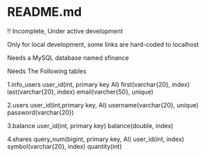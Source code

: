 # README.md

!! Incomplete, Under active development

Only for local development, some links are hard-coded to localhost

Needs a MySQL database named sfinance

Needs The Following tables

1.info_users
	user_id(int, primary key AI)
	first(varchar{20}, index)
	last(varchar{20}, index)
	email(varcher{50}, unique)

2.users
	user_id(int,primary key, AI)
	username(varchar{20}, unique)
	password(varchar{20})

3.balance
	user_id(int, primary key)
	balance(double, index)

4.shares
	query_num(bigint, primary key, AI)
	user_id(int, index)
	symbol(varchar{20}, index)
	quantity(int)
